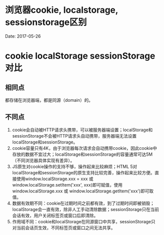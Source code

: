 # 浏览器cookie, localstorage, sessionstorage区别

Date: 2017-05-26

# cookie localStorage sessionStorage对比

## 相同点

都存储在浏览器端，都是同源（domain）的。

## 不同点

1. cookie会自动被HTTP请求头携带，可以被服务器端设置；localStorage和sessionStorage不会被HTTP请求头自动携带，服务器端无法设置localStorage和sessionStorage。
2. cookie容量只有4K，由于浏览器每次请求会自动携带cookie，因此cookie中存放的数据不宜过大；localStorage和sessionStorage的容量通常可达5M（不同浏览器具体实现有差异）。
3. JS原生对cookie操作的支持不够，操作起来比较麻烦；HTML 5对localStorage和sessionStorage的原生支持比较完善，操作起来比较方便。直接使用window.localStorage.xxx = xxx 或 window.localStorage.setItem('xxx', xxx)即可赋值，使用window.localStorage.xxx 或 window.localStorage.getItem('xxx')即可取值。
4. 数据有效期不同：cookie在过期时间之前都有效，到了过期时间即被销毁；localStorage会一直有效，除非人工手动清除数据；sessionStorage只在当前会话有效，用户关闭标签页或窗口后即清除。
5. 作用域不同：cookie和localStorage在同源窗口中共享，sessionStorage只对当前会话页生效，不同标签页或窗口之间无法共享。